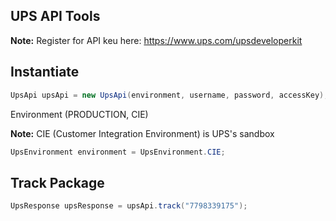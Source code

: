 ## UPS API Tools ##

**Note:** Register for API keu here: https://www.ups.com/upsdeveloperkit

## Instantiate ##

```java
UpsApi upsApi = new UpsApi(environment, username, password, accessKey);
```

Environment (PRODUCTION, CIE)

**Note:** CIE (Customer Integration Environment) is UPS's sandbox

```java
UpsEnvironment environment = UpsEnvironment.CIE;
```

## Track Package ##

```java
UpsResponse upsResponse = upsApi.track("7798339175");
```

